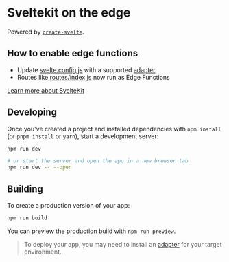 # Sveltekit on the edge

Powered by [`create-svelte`](https://github.com/sveltejs/kit/tree/master/packages/create-svelte).

## How to enable edge functions

- Update [svelte.config.js](/svelte.config.js) with a supported [adapter](https://kit.svelte.dev/docs/adapters)
- Routes like [routes/index.js](/src/routes/index.js) now run as Edge Functions

[Learn more about SvelteKit](https://kit.svelte.dev/)


## Developing

Once you've created a project and installed dependencies with `npm install` (or `pnpm install` or `yarn`), start a development server:

```bash
npm run dev

# or start the server and open the app in a new browser tab
npm run dev -- --open
```

## Building

To create a production version of your app:

```bash
npm run build
```

You can preview the production build with `npm run preview`.

> To deploy your app, you may need to install an [adapter](https://kit.svelte.dev/docs/adapters) for your target environment.
